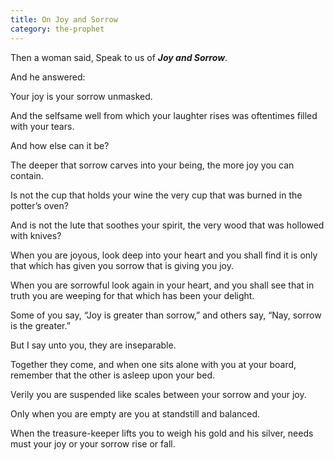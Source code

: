 ```yaml
---
title: On Joy and Sorrow
category: the-prophet
---
```

Then a woman said, Speak to us of **_Joy and Sorrow_**.

And he answered:

Your joy is your sorrow unmasked.

And the selfsame well from which your laughter rises was oftentimes filled with your tears.

And how else can it be?

The deeper that sorrow carves into your being, the more joy you can contain.

Is not the cup that holds your wine the very cup that was burned in the potter’s oven?

And is not the lute that soothes your spirit, the very wood that was hollowed with knives?

When you are joyous, look deep into your heart and you shall find it is only that which has given you sorrow that is giving you joy.

When you are sorrowful look again in your heart, and you shall see that in truth you are weeping for that which has been your delight.

Some of you say, “Joy is greater than sorrow,” and others say, “Nay, sorrow is the greater.”

But I say unto you, they are inseparable.

Together they come, and when one sits alone with you at your board, remember that the other is asleep upon your bed.

Verily you are suspended like scales between your sorrow and your joy.

Only when you are empty are you at standstill and balanced.

When the treasure-keeper lifts you to weigh his gold and his silver, needs must your joy or your sorrow rise or fall.
